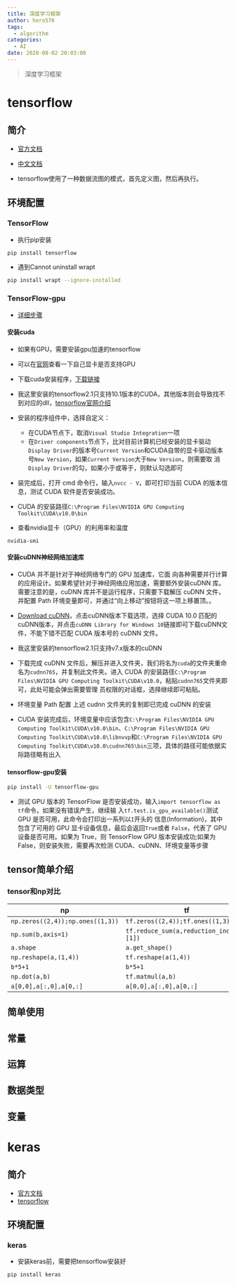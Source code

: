 ```yaml
---
title: 深度学习框架
author: hero576
tags:
  - algorithm
categories:
  - AI
date: 2020-08-02 20:03:00
---
```

> 深度学习框架

<!--more-->

# tensorflow
## 简介
- [官方文档](https://www.tensorflow.org)
- [中文文档](https://tensorflow.google.cn)

- tensorflow使用了一种数据流图的模式，首先定义图，然后再执行。

## 环境配置
### TensorFlow
- 执行pip安装
```bash
pip install tensorflow
```

- 遇到Cannot uninstall wrapt
```bash
pip install wrapt --ignore-installed
```

### TensorFlow-gpu
- [详细步骤](https://blog.csdn.net/xuanzhuanguo/article/details/104075086)

#### 安装cuda
- 如果有GPU，需要安装gpu加速的tensorflow
- 可以在[官网](https://developer.nvidia.com/cuda-gpus)查看一下自己显卡是否支持GPU

- 下载cuda安装程序，[下载链接](https://developer.nvidia.com/cuda-downloads)
- 我这里安装的tensorflow2.1只支持10.1版本的CUDA，其他版本则会导致找不到对应的dll，[tensorflow官网介绍](https://www.tensorflow.org/install/gpu)
- 安装的程序组件中，选择自定义：
  - 在CUDA节点下，取消`Visual Studio Integration`一项
  - 在`Driver components`节点下，比对目前计算机已经安装的显卡驱动`Display Driver`的版本号`Current Version`和CUDA自带的显卡驱动版本号`New Version`，如果`Current Version`大于`New Version`，则需要取 消`Display Driver`的勾，如果小于或等于，则默认勾选即可

- 装完成后，打开 cmd 命令行，输入`nvcc - V`，即可打印当前 CUDA 的版本信息，测试 CUDA 软件是否安装成功。

- CUDA 的安装路径`C:\Program Files\NVIDIA GPU Computing Toolkit\CUDA\v10.0\bin`

- 查看nvidia显卡（GPU）的利用率和温度
```
nvidia-smi
```

#### 安装cuDNN神经网络加速库
- CUDA 并不是针对于神经网络专门的 GPU 加速库，它面 向各种需要并行计算的应用设计。如果希望针对于神经网络应用加速，需要额外安装cuDNN 库。需要注意的是，cuDNN 库并不是运行程序，只需要下载解压 cuDNN 文件，并配置 Path 环境变量即可，并通过“向上移动”按钮将这一项上移置顶。。
- [Download cuDNN](https://developer.nvidia.com/cudnn)，点击cuDNN版本下载选项，选择 CUDA 10.0 匹配的cuDNN版本，并点击`cuDNN Library for Windows 10`链接即可下载cuDNN文件，不能下错不匹配 CUDA 版本号的 cuDNN 文件。
- 我这里安装的tensorflow2.1只支持v7.x版本的cuDNN

- 下载完成 cuDNN 文件后，解压并进入文件夹，我们将名为`cuda`的文件夹重命名为`cudnn765`，并复制此文件夹。进入 CUDA 的安装路径`C:\Program Files\NVIDIA GPU Computing Toolkit\CUDA\v10.0`，粘贴`cudnn765`文件夹即可，此处可能会弹出需要管理 员权限的对话框，选择继续即可粘贴。

- 环境变量 Path 配置 上述 cudnn 文件夹的复制即已完成 cuDNN 的安装

- CUDA 安装完成后，环境变量中应该包含`C:\Program Files\NVIDIA GPU Computing Toolkit\CUDA\v10.0\bin`、`C:\Program Files\NVIDIA GPU Computing Toolkit\CUDA\v10.0\libnvvp`和`C:\Program Files\NVIDIA GPU Computing Toolkit\CUDA\v10.0\cudnn765\bin`三项，具体的路径可能依据实际路径略有出入

#### tensorflow-gpu安装
```bash
pip install -U tensorflow-gpu
```

- 测试 GPU 版本的 TensorFlow 是否安装成功，输入`import tensorflow as tf`命令，如果没有错误产生，继续输 入`tf.test.is_gpu_available()`测试 GPU 是否可用，此命令会打印出一系列以`I`开头的 信息(Information)，其中包含了可用的 GPU 显卡设备信息，最后会返回`True`或者 `False`，代表了 GPU 设备是否可用。如果为 True，则 TensorFlow GPU 版本安装成功;如果为 False，则安装失败，需要再次检测 CUDA、cuDNN、环境变量等步骤

## tensor简单介绍

### tensor和np对比

np|tf
-|-
`np.zeros((2,4));np.ones((1,3))`|`tf.zeros((2,4));tf.ones((1,3))`
`np.sum(b,axis=1)`|`tf.reduce_sum(a,reduction_indices=[1])`
`a.shape`|`a.get_shape()`
`np.reshape(a,(1,4))`|`tf.reshape(a(1,4))`
`b*5+1`|`b*5+1`
`np.dot(a,b)`|`tf.matmul(a,b)`
`a[0,0],a[:,0],a[0,:]`|`a[0,0],a[:,0],a[0,:]`

## 简单使用


## 常量

## 运算

## 数据类型

## 变量









# keras
## 简介
- [官方文档](https://keras.io/zh)
- [tensorflow](https://www.tensorflow.org/guide/keras)

## 环境配置
### keras
- 安装keras前，需要把tensorflow安装好
```bash
pip install keras
```


